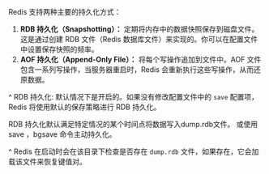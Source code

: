 Redis 支持两种主要的持久化方式：

1. **RDB 持久化（Snapshotting）：** 定期将内存中的数据快照保存到磁盘文件。这是通过创建 RDB 文件（Redis 数据库文件）来实现的。你可以在配置文件中设置保存快照的频率。
2. **AOF 持久化（Append-Only File）：** 将每个写操作追加到文件中。AOF 文件包含一系列写操作，当服务器重启时，Redis 会重新执行这些写操作，从而还原数据。


^
RDB 持久化:
默认情况下是开启的。如果没有修改配置文件中的 `save` 配置项，Redis 将使用默认的保存策略进行 RDB 持久化。

RDB 持久化默认满足特定情况的某个时间点将数据写入dump.rdb文件。
或使用 save ，bgsave 命令主动持久化。

^
Redis 在启动时会在该目录下检查是否存在 `dump.rdb` 文件，如果存在，它会加载该文件来恢复键值对。

